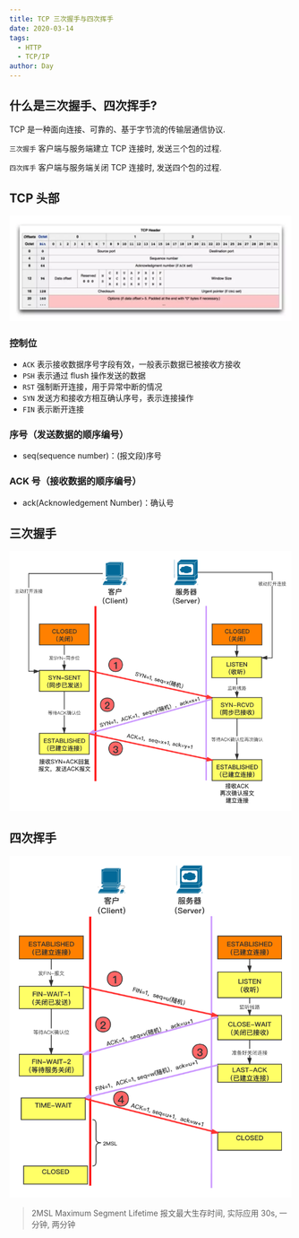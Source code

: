 ```yaml
---
title: TCP 三次握手与四次挥手
date: 2020-03-14
tags:
  - HTTP
  - TCP/IP
author: Day
---
```


## 什么是三次握手、四次挥手?

TCP 是一种面向连接、可靠的、基于字节流的传输层通信协议.

`三次握手` 客户端与服务端建立 TCP 连接时, 发送三个包的过程.

`四次挥手` 客户端与服务端关闭 TCP 连接时, 发送四个包的过程.

## TCP 头部

![三次握手](/http/tcp-header.webp)

### 控制位

- `ACK` 表示接收数据序号字段有效，一般表示数据已被接收方接收
- `PSH` 表示通过 flush 操作发送的数据
- `RST` 强制断开连接，用于异常中断的情况
- `SYN` 发送方和接收方相互确认序号，表示连接操作
- `FIN` 表示断开连接

### 序号（发送数据的顺序编号）

- seq(sequence number)：(报文段)序号

### ACK 号（接收数据的顺序编号）

- ack(Acknowledgement Number)：确认号

## 三次握手

![三次握手](/http/三次握手.png)

## 四次挥手

![四次挥手握手](/http/四次挥手.png)

> 2MSL Maximum Segment Lifetime 报文最大生存时间, 实际应用 30s, 一分钟, 两分钟
